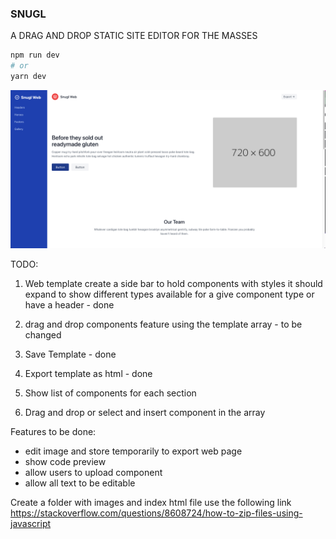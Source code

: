 ### SNUGL
A DRAG AND DROP STATIC SITE EDITOR FOR THE MASSES


```bash
npm run dev
# or
yarn dev
```

![Alt text](./images/early.png?raw=true "Title")




TODO:
1. Web template
create a side bar to hold components with styles
it should expand to show different types available for a give component type or have a header - done

2. drag and drop components feature using the template array - to be changed

3. Save Template - done

4. Export template as html - done
5. Show list of components for each section
6. Drag and drop or select and insert component in the array



Features to be done:
* edit image and store temporarily to export web page
* show code preview
* allow users to upload component
* allow all text to be editable





Create a folder with images and index html file 
use the following link
https://stackoverflow.com/questions/8608724/how-to-zip-files-using-javascript
